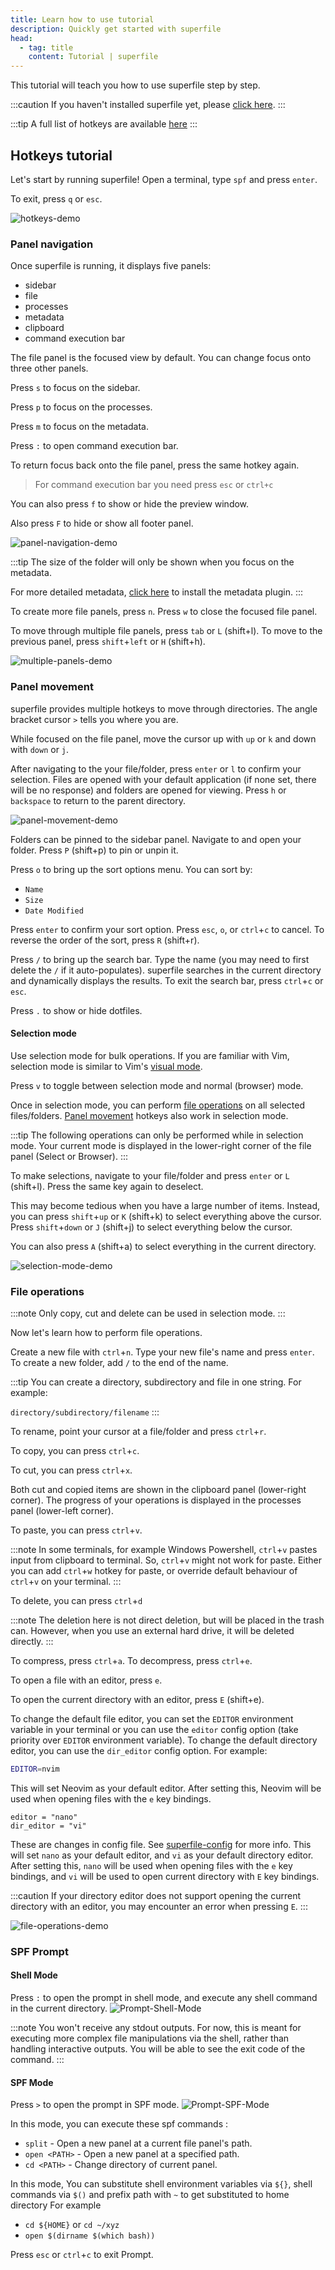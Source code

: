 ```yaml
---
title: Learn how to use tutorial
description: Quickly get started with superfile
head:
  - tag: title
    content: Tutorial | superfile
---
```


This tutorial will teach you how to use superfile step by step.

:::caution
If you haven't installed superfile yet, please [click here](/getting-started/installation).
:::

:::tip
A full list of hotkeys are available [here](/list/hotkey-list)
:::

## Hotkeys tutorial

Let's start by running superfile! Open a terminal, type `spf` and press `enter`.

To exit, press `q` or `esc`.

![hotkeys-demo](../../../assets/demo/hotkeys-demo.gif)

### Panel navigation

Once superfile is running, it displays five panels:

- sidebar
- file
- processes
- metadata
- clipboard
- command execution bar

The file panel is the focused view by default. You can change focus onto three other panels.

Press `s` to focus on the sidebar.

Press `p` to focus on the processes.

Press `m` to focus on the metadata.

Press `:` to open command execution bar.

To return focus back onto the file panel, press the same hotkey again.

> For command execution bar you need press `esc` or `ctrl+c`

You can also press `f` to show or hide the preview window.

Also press `F` to hide or show all footer panel.

![panel-navigation-demo](../../../assets/demo/panel-navigation-demo.gif)

:::tip
The size of the folder will only be shown when you focus on the metadata.

For more detailed metadata, [click here](/configure/enable-plugin) to install the metadata plugin.
:::

To create more file panels, press `n`. Press `w` to close the focused file panel.

To move through multiple file panels, press `tab` or `L` (shift+l). To move to the previous panel, press `shift`+`left` or `H` (shift+h).

![multiple-panels-demo](../../../assets/demo/multiple-panels-demo.gif)

### Panel movement

superfile provides multiple hotkeys to move through directories. The angle bracket cursor `>` tells you where you are.

While focused on the file panel, move the cursor up with `up` or `k` and down with `down` or `j`.

After navigating to the your file/folder, press `enter` or `l` to confirm your selection. Files are opened with your default application (if none set, there will be no response) and folders are opened for viewing. Press `h` or `backspace` to return to the parent directory.

![panel-movement-demo](../../../assets/demo/panel-movement-demo.gif)

Folders can be pinned to the sidebar panel. Navigate to and open your folder. Press `P` (shift+p) to pin or unpin it.

Press `o` to bring up the sort options menu. You can sort by:

- `Name`
- `Size`
- `Date Modified`

Press `enter` to confirm your sort option. Press `esc`, `o`, or `ctrl`+`c` to cancel. To reverse the order of the sort, press `R` (shift+r).

Press `/` to bring up the search bar. Type the name (you may need to first delete the `/` if it auto-populates). superfile searches in the current directory and dynamically displays the results. To exit the search bar, press `ctrl`+`c` or `esc`.

Press `.` to show or hide dotfiles.

#### Selection mode

Use selection mode for bulk operations. If you are familiar with Vim, selection mode is similar to Vim's [visual mode](https://vimhelp.org/visual.txt.html#Visual).

Press `v` to toggle between selection mode and normal (browser) mode.

Once in selection mode, you can perform [file operations](#file-operations) on all selected files/folders. [Panel movement](#panel-movement) hotkeys also work in selection mode.

:::tip
The following operations can only be performed while in selection mode. Your current mode is displayed in the lower-right corner of the file panel (Select or Browser).
:::

To make selections, navigate to your file/folder and press `enter` or `L` (shift+l). Press the same key again to deselect.

This may become tedious when you have a large number of items. Instead, you can press `shift`+`up` or `K` (shift+k) to select everything above the cursor. Press `shift`+`down` or `J` (shift+j) to select everything below the cursor.

You can also press `A` (shift+a) to select everything in the current directory.

![selection-mode-demo](../../../assets/demo/selection-mode-demo.gif)

### File operations

:::note
Only copy, cut and delete can be used in selection mode.
:::

Now let's learn how to perform file operations.

Create a new file with `ctrl`+`n`. Type your new file's name and press `enter`. To create a new folder, add `/` to the end of the name.

:::tip
You can create a directory, subdirectory and file in one string. For example:

`directory/subdirectory/filename`
:::

To rename, point your cursor at a file/folder and press `ctrl`+`r`.

To copy, you can press `ctrl`+`c`.

To cut, you can press `ctrl`+`x`.

Both cut and copied items are shown in the clipboard panel (lower-right corner). The progress of your operations is displayed in the processes panel (lower-left corner).

To paste, you can press `ctrl`+`v`.

:::note
In some terminals, for example Windows Powershell, `ctrl`+`v` pastes input from clipboard to terminal. So, `ctrl`+`v` might not work for paste. Either you can add `ctrl`+`w` hotkey for paste, or override default behaviour of `ctrl`+`v` on your terminal.
:::

To delete, you can press `ctrl`+`d`

:::note
The deletion here is not direct deletion, but will be placed in the trash can. However, when you use an external hard drive, it will be deleted directly.
:::

To compress, press `ctrl`+`a`. To decompress, press `ctrl`+`e`.

To open a file with an editor, press `e`.

To open the current directory with an editor, press `E` (shift+e).

To change the default file editor, you can set the `EDITOR` environment variable in your terminal or you can use the `editor` config option (take priority over `EDITOR` environment variable). 
To change the default directory editor, you can use the `dir_editor` config option.
For example:

```bash
EDITOR=nvim
```

This will set Neovim as your default editor. After setting this, Neovim will be used when opening files with the `e` key bindings.

```
editor = "nano"
dir_editor = "vi"
```

These are changes in config file. See [superfile-config](/configure/superfile-config) for more info.
This will set `nano` as your default editor, and `vi` as your default directory editor. After setting this, `nano` will be used when opening files with the `e` key bindings, and `vi` will be used to open current directory with `E` key bindings.

:::caution
If your directory editor does not support opening the current directory with an editor, you may encounter an error when pressing `E`.
:::

![file-operations-demo](../../../assets/demo/file-operations-demo.gif)

### SPF Prompt
#### Shell Mode
Press `:` to open the prompt in shell mode, and execute any shell command in the current directory.
![Prompt-Shell-Mode](../../../assets/git-assets/prompt_shell_mode.png)

:::note
You won't receive any stdout outputs.
For now, this is meant for executing more complex file manipulations via the shell,
rather than handling interactive outputs.
You will be able to see the exit code of the command.
:::

#### SPF Mode
Press `>` to open the prompt in SPF mode. 
![Prompt-SPF-Mode](../../../assets/git-assets/prompt_spf_mode.png)

In this mode, you can execute these spf commands :
- `split` - Open a new panel at a current file panel's path.
- `open <PATH>` - Open a new panel at a specified path.
- `cd <PATH>` - Change directory of current panel.

In this mode, You can substitute shell environment variables via `${}`, shell commands via `$()` and prefix path with `~` to get substituted to home directory 
For example 
- `cd ${HOME}` or `cd ~/xyz`
- `open $(dirname $(which bash))`

Press `esc` or `ctrl`+`c` to exit Prompt.